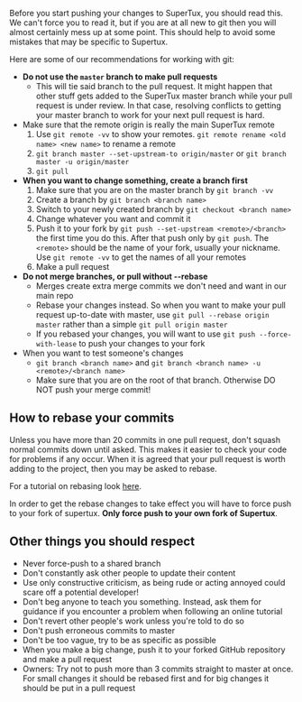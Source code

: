 Before you start pushing your changes to SuperTux, you should read this. We can't force you to read it, but if you are at all new to git then you will almost certainly mess up at some point. This should help to avoid some mistakes that may be specific to Supertux.

Here are some of our recommendations for working with git:

- **Do not use the `master` branch to make pull requests**
  - This will tie said branch to the pull request. It might happen that other stuff gets added to the SuperTux master branch while your pull request is under review. In that case, resolving conflicts to getting your master branch to work for your next pull request is hard.
- Make sure that the remote origin is really the main SuperTux remote
  1. Use `git remote -vv` to show your remotes. `git remote rename <old name> <new name>` to rename a remote
  2. `git branch master --set-upstream-to origin/master` or `git branch master -u origin/master`
  3. `git pull`
- **When you want to change something, create a branch first**
  1. Make sure that you are on the master branch by `git branch -vv`
  2. Create a branch by `git branch <branch name>`
  3. Switch to your newly created branch by `git checkout <branch name>`
  4. Change whatever you want and commit it
  5. Push it to your fork by `git push --set-upstream <remote>/<branch>` the first time you do this. After that push only by `git push`. The `<remote>` should be the name of your fork, usually your nickname. Use `git remote -vv` to get the names of all your remotes
  6. Make a pull request
- **Do not merge branches, or pull without --rebase**
  - Merges create extra merge commits we don't need and want in our main repo
  - Rebase your changes instead. So when you want to make your pull request up-to-date with master, use `git pull --rebase origin master` rather than a simple `git pull origin master`
  - If you rebased your changes, you will want to use `git push --force-with-lease` to push your changes to your fork
- When you want to test someone's changes
  - `git branch <branch name>` and `git branch <branch name> -u <remote>/<branch name>`
  - Make sure that you are on the root of that branch. Otherwise DO NOT push your merge commit!

## How to rebase your commits

Unless you have more than 20 commits in one pull request, don't squash normal commits down until asked. This makes it easier to check your code for problems if any occur. When it is agreed that your pull request is worth adding to the project, then you may be asked to rebase.

For a tutorial on rebasing look [here](https://help.github.com/articles/about-git-rebase/).

In order to get the rebase changes to take effect you will have to force push to your fork of supertux. **Only force push to your own fork of Supertux**.

## Other things you should respect

- Never force-push to a shared branch
- Don't constantly ask other people to update their content
- Use only constructive criticism, as being rude or acting annoyed could scare off a potential developer!
- Don't beg anyone to teach you something. Instead, ask them for guidance if you encounter a problem when following an online tutorial
- Don't revert other people's work unless you're told to do so
- Don't push erroneous commits to master
- Don't be too vague, try to be as specific as possible
- When you make a big change, push it to your forked GitHub repository and make a pull request
- Owners: Try not to push more than 3 commits straight to master at once. For small changes it should be rebased first and for big changes it should be put in a pull request
